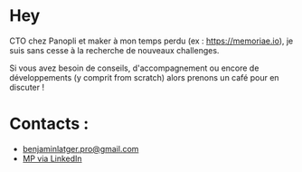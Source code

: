 # Hey

CTO chez Panopli et maker à mon temps perdu (ex : https://memoriae.io), je suis sans cesse à la recherche de nouveaux challenges.

Si vous avez besoin de conseils, d'accompagnement ou encore de développements (y comprit from scratch) alors prenons un café pour en discuter !

# Contacts :
- benjaminlatger.pro@gmail.com
- [MP via LinkedIn](https://www.linkedin.com/public-profile/settings?trk=d_flagship3_profile_self_view_public_profile)
